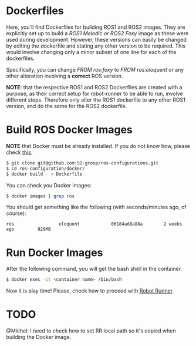 
# Dockerfiles

Here, you'll find Dockerfiles for building ROS1 and ROS2 images. They are explicitly set up to build a *ROS1 Melodic or ROS2 Foxy* image as these were used during development. However, these versions can easily be changed by editing the dockerfile and stating any other version to be required. This would involve changing only a minor subset of one line for each of the dockerfiles. 

Specifically, you can change *FROM ros:foxy* to *FROM ros:eloquent* or any other alteration involving a **correct** ROS version. 

**NOTE**: that the respective ROS1 and ROS2 Dockerfiles are created with a purpose, as their correct setup for robot-runner to be able to run, involve different steps. Therefore only alter the ROS1 dockerfile to any other ROS1 version, and do the same for the ROS2 dockerfile.

# Build ROS Docker Images

**NOTE** that Docker must be already installed. If you do not know how, please check [this](https://docs.docker.com/engine/install/ubuntu/).

```bash
$ git clone git@github.com:S2-group/ros-configurations.git
$ cd ros-configuration/docker/
$ docker build - < Dockerfile
```

You can check you Docker images:

```bash
$ docker images | grep ros
```

You should get something like the following (with seconds/minutes ago, of course):

```
ros                 eloquent            06184ad8a88a        2 weeks ago         829MB
```

# Run Docker Images

After the following command, you will get the bash shell in the container.

```bash
$ docker exec -it <container name> /bin/bash
```

Now it is play time! Please, check how to proceed with [Robot Runner](https://github.com/S2-group/robot-runner).

# TODO

@Michel: I need to check how to set RR local path so it's copied when building the Docker image.
